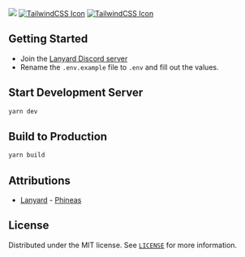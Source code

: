 <!-- 
<img 
      src="demo/demo.PNG"
      />
<div align="center">
-->
<p>
		<a href="https://reactjs.org/"><img src="https://img.shields.io/badge/react-%2320232a.svg?style=for-the-badge&logo=react&logoColor=%2361DAFB) alt="React Icon" /></a>
        <a href="https://www.typescriptlang.org/"><img src="https://img.shields.io/badge/typescript-%23007ACC.svg?style=for-the-badge&logo=typescript&logoColor=white" alt="TailwindCSS Icon" /></a>
    <a href="https://tailwindcss.com/"><img src="https://img.shields.io/badge/tailwindcss-%2338B2AC.svg?style=for-the-badge&logo=tailwind-css&logoColor=white" alt="TailwindCSS Icon" /></a>
	</p>
</div>

## Getting Started
- Join the [Lanyard Discord server](https://discord.gg/lanyard)
- Rename the `.env.example` file to `.env` and fill out the values.

## Start Development Server

```bash
yarn dev
```

## Build to Production

```bash
yarn build
```

## Attributions

- [Lanyard](https://github.com/Phineas/lanyard) - [Phineas](https://github.com/Phineas)


## License

Distributed under the MIT license. See [``LICENSE``](https://github.com/seliim1337/web/blob/main/LICENSE) for more information.
